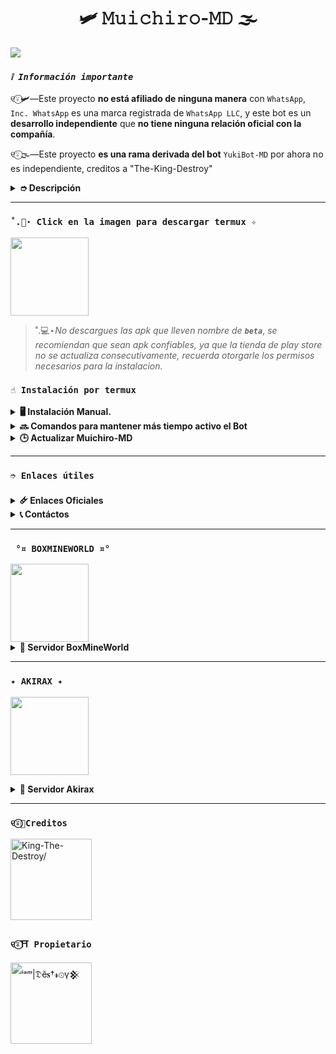 <h1 align="center">🛩️ 𝙼𝚞𝚒𝚌𝚑𝚒𝚛𝚘-𝙼𝙳 🌫️</h1>

<img src= "https://files.catbox.moe/yosw7q.jpg">
</p>

### *`❕️ Información importante`*
୧⍤⃝🛩️—Este proyecto **no está afiliado de ninguna manera** con `WhatsApp`, `Inc. WhatsApp` es una marca registrada de `WhatsApp LLC`, y este bot es un **desarrollo independiente** que **no tiene ninguna relación oficial con la compañía**.

୧⍤⃝🌫️—Este proyecto **es una rama derivada del bot** `YukiBot-MD` por ahora no es independiente, creditos a "The-King-Destroy"
<details>
<summary><b> ➮ Descripción</b></summary>

୧⍤⃝❄️—Tokito Bot es un bot de WhatsApp multifuncional basado en `baileys`. Este bot ofrece una variedad de características para mejorar tu experiencia en WhatsApp.

#### Características
୧⍤⃝💍—Configuración avanzada de grupos 
Bienvenidas personalizadas  
Herramientas útiles  
Juegos RPG (Gacha y Economía)  
Funciones de Inteligencia Artificial  
Descargas y búsquedas multi-plataforma  
Sub-Bots (JadiBot)  
Extensiones adicionales
</details>

---

### **`˚.📩⋆ Click en la imagen para descargar termux ✧`**
<a
href="https://f-droid.org/es/packages/com.termux/"><img src="https://qu.ax/finc.jpg" height="125px"></a> 

> ˚.💻⋆*No descargues las apk que lleven nombre de* ***`beta`***, *se recomiendan que sean apk confiables, ya que la tienda de play store no se actualiza consecutivamente, recuerda otorgarle los permisos necesarios para la instalacion.*
### **`☝️ Instalación por termux`**
<details>
<summary><b>🖥️ Instalación Manual.</b></summary>

> *Comandos para instalar de forma manual*
```bash
termux-setup-storage
```
```bash
apt update && apt upgrade && pkg install -y git nodejs ffmpeg imagemagick yarn
```
```bash
git clone https://github.com/bakukats07/Tokito-muichiro-bot && cd Muichiro-MD
```
```bash
yarn install
```
```bash
npm install
```
```bash
npm start
```
> *Si aparece **(Y/I/N/O/D/Z) [default=N] ?** use la letra **"y"** y luego **"ENTER"** para continuar con la instalación.*
</details>

<details>
  <summary><b>🔜 Comandos para mantener más tiempo activo el Bot</b></summary>

> *Ejecutar estos comandos dentro de la carpeta Muichiro-MD*
```bash
termux-wake-lock && npm i -g pm2 && pm2 start index.js && pm2 save && pm2 logs 
``` 
#### Opciones Disponibles
> *Esto eliminará todo el historial que hayas establecido con PM2:*
```bash 
pm2 delete index
``` 
> *Si tienes cerrado Termux y quiere ver de nuevo la ejecución use:*
```bash 
pm2 logs 
``` 
> *Si desea detener la ejecución de Termux use:*
```bash 
pm2 stop index
``` 
> *Si desea iniciar de nuevo la ejecución de Termux use:*
```bash 
pm2 start index
```
---- 
### En caso de detenerse
> _Si despues que ya instalastes el bot y termux te salta en blanco, se fue tu internet o reiniciaste tu celular, solo realizaras estos pasos:_
```bash
cd && cd Muichiro-MD && npm start
```
----
### Obtener nuevo código QR 
> *Detén el bot, haz click en el símbolo (ctrl) [default=z] usar la letra "z" + "ENTER" hasta que salga algo verdes similar a: `~Muichiro-MD $`*
> **Escribe los siguientes comandos uno x uno :**
```bash 
cd && cd Muichiro-MD && rm -rf sessions/Principal && npm run qr
```
----
### Obtener nuevo código de teléfono 
```bash 
cd && cd Muichiro-MD && rm -rf sessions/Principal && npm run code
```
</details>

<details>
<summary><b>🕒 Actualizar Muichiro-MD</b></summary>

> **Utiliza esta opción únicamente si deseas actualizar a la última versión de Muichiro-MD. Hemos implementado un método ingenioso mediante comandos para realizar la actualización, pero ten en cuenta que al usarla se eliminarán todos los archivos de la versión actual y se reemplazarán con los de la nueva versión. Solo se conservará la base de datos, por lo que será necesario volver a vincular el Bot.**  

**Comandos para actualizar Muichiro-MD de forma automática**

```bash
grep -q 'bash\|wget' <(dpkg -l) || apt install -y bash wget && wget -O - https://raw.githubusercontent.com/DevAlexJs/SakuraBot-MD/master/termux.sh | bash 
```
**✰ Volverte owner del Bot**

*Si después de instalar el bot e iniciar la sesión (deseas poner tu número es la lista de owner pon este comando:*

```bash
cd && cd Muichiro-MD && nano settings.js
```
#### Para que no pierda su progreso en Muichiro-MD, estos comandos realizarán un respaldo de su `database.json` y se agregará a la versión más reciente.
> *Estos comandos solo funcionan para TERMUX, REPLIT, LINUX*
</details>

---
### **`➮ Enlaces útiles`**

<details>
<summary><b> 🜸 Enlaces Oficiales </b></summary>

 * Canal Oficial  [`pulsa aqui🥺`](https://whatsapp.com/channel/0029VbBFWP0Lo4hgc1cjlC0M)
* Grupo Oficial [`oprimeme😖`](https://chat.whatsapp.com/E7foYUiRVDQ4FSRwolDNzG?mode=wwt)
* Comunidad Oficial [`no muerdo😣`](https://chat.whatsapp.com/ECZeU9ipYKlIeTxzdjvtgW?mode=wwt)
</details>

<details>
<summary><b> 📞 Contáctos</b></summary>

* WhatsApp: [`Aquí`](https://wa.me/573004828388)
* Correo: [`Aquí`](thekingdestroy507@gmail.com)
</details>

---

### **` °¤ BOXMINEWORLD ¤°`**

<a href="https://boxmineworld.com">
  <img width="125px" src="https://i.imgur.com/allAyd4.png"/>
</a>

<details>
 <summary><b> 📶 Servidor BoxMineWorld</b></summary>

* Pagina Oficial: [`Boxmineworld`](https://boxmineworld.com)
* Tutorial - Crear cuenta en la Dashboard: [`Dashboard`](https://www.youtube.com/watch?v=ZAwBLuNmIlI)
* Dashboard: [`Dash`](https://dash.boxmineworld.com)
* Panel: [`Aquí`](https://panel.boxmineworld.com)
* Dudas sobre el Host: [`Discord`](https://discord.gg/84qsr4v)
* Canal de WhatsApp: [`Aquí`](https://whatsapp.com/channel/0029Va71C1q2UPBOICnxu83r)

</details>

---

### **`✦ AKIRAX ✦`**

<a
href="https://home.akirax.net"><img src="https://raw.githubusercontent.com/The-King-Destroy/Adiciones/main/Contenido/1748713078525.jpeg" height="125px"></a>

<details>
<summary><b> 🔌 Servidor Akirax</b></summary>

* Dashboard : [`Dash`](https://home.akirax.net)
* Panel : [`Panel`](https://console.akirax.net)
* Canal de WhatsApp : [`Aqui`](https://whatsapp.com/channel/0029VbBCchVDJ6H6prNYfz2z)
* Grupo Oficial : [`Aquí`](https://chat.whatsapp.com/JxSZTFJN9J20TnsH7KsKTA)

</details>

---

### **`୧⍤⃝🐻Creditos`**
<a href="https://github.com/The-King-Destroy">
<img src="https://github.com/The-King-Destroy.png" width="130"alt=King-The-Destroy/> 
</a>

### **`୧⍤⃝⛩️ Propietario`**
<a
href="https://github.com/bakukats07"><img src="https://github.com/bakukats07.png" width="130" height="130" alt="
ⁱᵃᵐ|𝔇ĕ𝐬†𝓻⊙γ𒆜"/></a>
